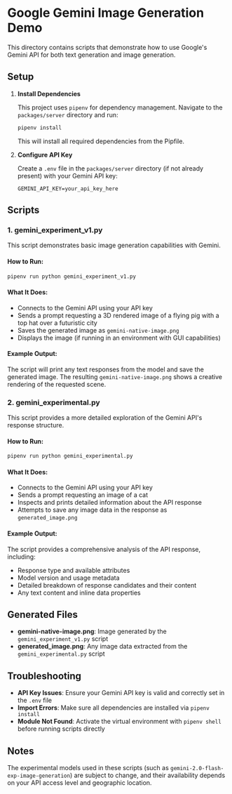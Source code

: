 # Google Gemini Image Generation Demo

This directory contains scripts that demonstrate how to use Google's Gemini API for both text generation and image generation.

## Setup

1. **Install Dependencies**

   This project uses `pipenv` for dependency management. Navigate to the `packages/server` directory and run:

   ```bash
   pipenv install
   ```

   This will install all required dependencies from the Pipfile.

2. **Configure API Key**

   Create a `.env` file in the `packages/server` directory (if not already present) with your Gemini API key:

   ```
   GEMINI_API_KEY=your_api_key_here
   ```

## Scripts

### 1. gemini_experiment_v1.py

This script demonstrates basic image generation capabilities with Gemini.

#### How to Run:

```bash
pipenv run python gemini_experiment_v1.py
```

#### What It Does:

- Connects to the Gemini API using your API key
- Sends a prompt requesting a 3D rendered image of a flying pig with a top hat over a futuristic city
- Saves the generated image as `gemini-native-image.png`
- Displays the image (if running in an environment with GUI capabilities)

#### Example Output:

The script will print any text responses from the model and save the generated image. The resulting `gemini-native-image.png` shows a creative rendering of the requested scene.

### 2. gemini_experimental.py

This script provides a more detailed exploration of the Gemini API's response structure.

#### How to Run:

```bash
pipenv run python gemini_experimental.py
```

#### What It Does:

- Connects to the Gemini API using your API key
- Sends a prompt requesting an image of a cat
- Inspects and prints detailed information about the API response
- Attempts to save any image data in the response as `generated_image.png`

#### Example Output:

The script provides a comprehensive analysis of the API response, including:
- Response type and available attributes
- Model version and usage metadata
- Detailed breakdown of response candidates and their content
- Any text content and inline data properties

## Generated Files

- **gemini-native-image.png**: Image generated by the `gemini_experiment_v1.py` script
- **generated_image.png**: Any image data extracted from the `gemini_experimental.py` script

## Troubleshooting

- **API Key Issues**: Ensure your Gemini API key is valid and correctly set in the `.env` file
- **Import Errors**: Make sure all dependencies are installed via `pipenv install`
- **Module Not Found**: Activate the virtual environment with `pipenv shell` before running scripts directly

## Notes

The experimental models used in these scripts (such as `gemini-2.0-flash-exp-image-generation`) are subject to change, and their availability depends on your API access level and geographic location.